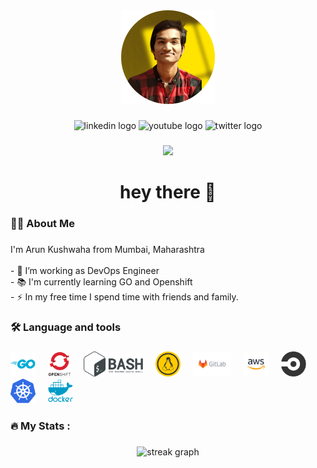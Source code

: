 <div align="center">
  <img height="150" src="profile-pic.png"  />
</div>

###

<div align="center">
  <img src="https://img.shields.io/static/v1?message=LinkedIn&logo=linkedin&label=&color=0077B5&logoColor=white&labelColor=&style=for-the-badge" height="25" alt="linkedin logo"  />
  <img src="https://img.shields.io/static/v1?message=Youtube&logo=youtube&label=&color=FF0000&logoColor=white&labelColor=&style=for-the-badge" height="25" alt="youtube logo"  />
  <img src="https://img.shields.io/static/v1?message=Twitter&logo=twitter&label=&color=1DA1F2&logoColor=white&labelColor=&style=for-the-badge" height="25" alt="twitter logo"  />
</div>

###

<div align="center">
  <img src="https://visitor-badge.laobi.icu/badge?page_id=maurodesouza.maurodesouza&"  />
</div>

###

<h1 align="center">hey there 👋</h1>

###

<h3 align="left">👩‍💻  About Me</h3>

###

<p align="left">I'm Arun Kushwaha from Mumbai, Maharashtra <br><br>- 🔭 I’m working as DevOps Engineer<br>- 📚 I'm currently learning GO and Openshift<br>- ⚡ In my free time I spend time with friends and family. </p>

###

<h3 align="left">🛠 Language and tools</h3>

###

<div align="left">
  <img src="go-logosvg.svg" height="40" alt="go logo"  />
  <img width="12" />
  <img src="Openshift.svg" height="40" alt="Openshift logo"  />
  <img width="12" />
  <img src="bash-logo.png" height="40" alt="Bash logo"  />
  <img width="12" />
  <img src="linux.png" height="40" alt="linux logo"  />
  <img width="12" />
  <img src="GitLab.svg" height="40" alt="Gitlab logo"  />
  <img width="12" />
  <img src="aws.png" height="40" alt="AWS logo"  />
  <img width="12" />
  <img src="circleci-plain.svg" height="40" alt="circleci logo"  />
  <img width="12" />
  <img src="kubernetes-plain.svg" height="40" alt="kubernetes logo"  />
  <img width="12" />
  <img src="docker.svg" height="40" alt="docker logo"  />
</div>

###

<h3 align="left">🔥   My Stats :</h3>

###

<div align="center">
  <img src="https://streak-stats.demolab.com?user=maurodesouza&locale=en&mode=daily&theme=dark&hide_border=false&border_radius=5&order=3" height="220" alt="streak graph"  />
</div>

###
